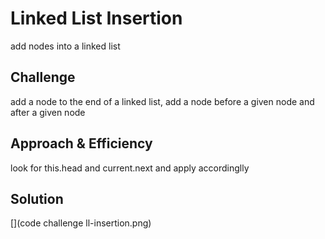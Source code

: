 # Linked List Insertion
add nodes into a linked list

## Challenge
add a node to the end of a linked list, add a node before a given node and after a given node

## Approach & Efficiency
look for this.head and current.next and apply accordinglly

## Solution
[](code challenge ll-insertion.png)